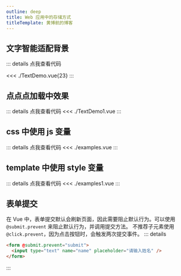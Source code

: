 ```yaml
---
outline: deep
title: Web 应用中的存储方式
titleTemplate: 黄博航的博客
---
```


<script setup>
import DynamicComponents from './index.vue'
</script>

## 文字智能适配背景

<DynamicComponents name='TextDemo' />

::: details 点我查看代码

<<< ./TextDemo.vue{23}
:::

## 点点点加载中效果

<DynamicComponents name='TextDemo1' />

::: details 点我查看代码
<<< ./TextDemo1.vue
:::

## css 中使用 js 变量

<DynamicComponents name='examples' />

::: details 点我查看代码
<<< ./examples.vue
:::

## template 中使用 style 变量

<DynamicComponents name='examples1' />

::: details 点我查看代码
<<< ./examples1.vue
:::

## 表单提交

在 Vue 中，表单提交默认会刷新页面，因此需要阻止默认行为。可以使用 `@submit.prevent` 来阻止默认行为，并调用提交方法。
不推荐子元素使用 `@click.prevent`，因为点击按钮时，会触发两次提交事件。
::: details

```html
<form @submit.prevent="submit">
  <input type="text" name="name" placeholder="请输入姓名" />
</form>
```

:::
